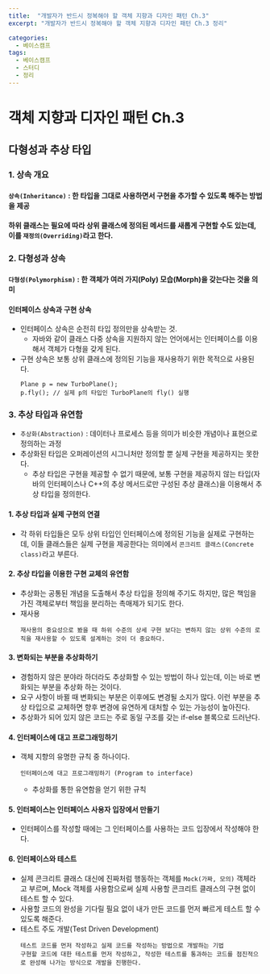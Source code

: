 ```yaml
---
title:  "개발자가 반드시 정복해야 할 객체 지향과 디자인 패턴 Ch.3"
excerpt: "개발자가 반드시 정복해야 할 객체 지향과 디자인 패턴 Ch.3 정리"

categories:
  - 베이스캠프
tags:
  - 베이스캠프
  - 스터디
  - 정리
---
```

# 객체 지향과 디자인 패턴 Ch.3

## 다형성과 추상 타입

### 1. 상속 개요
#### `상속(Inheritance)` : 한 타입을 그대로 사용하면서 구현을 추가할 수 있도록 해주는 방법을 제공
#### 하위 클래스는 필요에 따라 상위 클래스에 정의된 메서드를 새롭게 구현할 수도 있는데, 이를 `재정의(Overriding)`라고 한다.

### 2. 다형성과 상속
#### `다형성(Polymorphism)` : 한 객체가 여러 가지(Poly) 모습(Morph)을 갖는다는 것을 의미
#### 인터페이스 상속과 구현 상속
* 인터페이스 상속은 순전히 타입 정의만을 상속받는 것.
  * 자바와 같이 클래스 다중 상속을 지원하지 않는 언어에서는 인터페이스를 이용해서 객체가 다형을 갖게 된다.
* 구현 상속은 보통 상위 클래스에 정의된 기능을 재사용하기 위한 목적으로 사용된다.
    ```
    Plane p = new TurboPlane();
    p.fly(); // 실제 p의 타입인 TurboPlane의 fly() 실행
    ```

### 3. 추상 타입과 유연함
* `추상화(Abstraction)` : 데이터나 프로세스 등을 의미가 비슷한 개념이나 표현으로 정의하는 과정
* 추상화된 타입은 오퍼레이션의 시그니처만 정의할 뿐 실제 구현을 제공하지는 못한다.
  * 추상 타입은 구현을 제공할 수 없기 때문에, 보통 구현을 제공하지 않는 타입(자바의 인터페이스나 C++의 추상 메서드로만 구성된 추상 클래스)을 이용해서 추상 타입을 정의한다.

#### 1. 추상 타입과 실제 구현의 연결
* 각 하위 타입들은 모두 상위 타입인 인터페이스에 정의된 기능을 실제로 구현하는데, 이들 클래스들은 실제 구현을 제공한다는 의미에서 `콘크리트 클래스(Concrete class)`라고 부른다.

#### 2. 추상 타입을 이용한 구현 교체의 유연함
* 추상화는 공통된 개념을 도출해서 추상 타입을 정의해 주기도 하지만, 많은 책임을 가진 객체로부터 책임을 분리하는 촉매제가 되기도 한다.
* 재사용
  ```
  재사용의 중요성으로 봤을 때 하위 수준의 상세 구현 보다는 변하지 않는 상위 수준의 로직을 재사용할 수 있도록 설계하는 것이 더 중요하다.
  ```

#### 3. 변화되는 부분을 추상화하기
* 경험하지 않은 분야라 하더라도 추상화할 수 있는 방법이 하나 있는데, 이는  바로 변화되는 부분을 추상화 하는 것이다.
* 요구 사항이 바뀔 때 변화되는 부분은 이후에도 변경될 소지가 많다. 이런 부분을 추상 타입으로 교체하면 향후 변경에 유연하게 대처할 수 있는 가능성이 높아진다.
* 추상화가 되어 있지 않은 코드는 주로 동일 구조를 갖는 if-else 블록으로 드러난다.

#### 4. 인터페이스에 대고 프로그래밍하기
* 객체 지향의 유명한 규칙 중 하나이다.
  ```
  인터페이스에 대고 프로그래밍하기 (Program to interface)
  ```
  * 추상화를 통한 유연함을 얻기 위한 규칙

#### 5. 인터페이스는 인터페이스 사용자 입장에서 만들기
* 인터페이스를 작성할 때에는 그 인터페이스를 사용하는 코드 입장에서 작성해야 한다.

#### 6. 인터페이스와 테스트
* 실제 콘크리트 클래스 대신에 진짜처럼 행동하는 객체를 `Mock(가짜, 모의)` 객체라고 부르며, Mock 객체를 사용함으로써 실제 사용할 콘크리트 클래스의 구현 없이 테스트 할 수 있다.
* 사용할 코드의 완성을 기다릴 필요 없이 내가 만든 코드를 먼저 빠르게 테스트 할 수 있도록 해준다.
* 테스트 주도 개발(Test Driven Development)
  ```
  테스트 코드를 먼저 작성하고 실제 코드를 작성하는 방법으로 개발하는 기법
  구현할 코드에 대한 테스트를 먼저 작성하고, 작성한 테스트를 통과하는 코드를 점진적으로 완성해 나가는 방식으로 개발을 진행한다.
  ```
